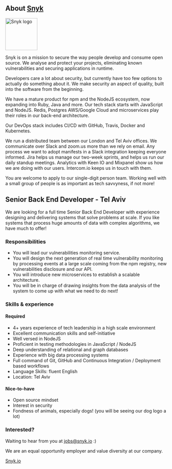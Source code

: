 ## About [Snyk](https://snyk.io)

<img src="https://snyk.io/images/snyk-dog.png" width="100" alt="Snyk logo" />

Snyk is on a mission to secure the way people develop and consume open source. We analyse and protect your projects, eliminating known vulnerabilities and securing applications in runtime.

Developers care a lot about security, but currently have too few options to actually do something about it. We make security an aspect of quality, built into the software from the beginning.

We have a mature product for npm and the NodeJS ecosystem, now expanding into Ruby, Java and more. Our tech stack starts with JavaScript and NodeJS. Redis, Postgres AWS/Google Cloud and microservices play their roles in our back-end architecture.

Our DevOps stack includes CI/CD with GitHub, Travis, Docker and Kubernetes.

We run a distributed team between our London and Tel Aviv offices. We communicate over Slack and zoom.us more than we rely on email. Any process we want to adopt manifests in a Slack integration keeping everyone informed. Jira helps us manage our two-week sprints, and helps us run our daily standup meetings. Analytics with Keen IO and Mixpanel show us how we are doing with our users. Intercom.io keeps us in touch with them.

You are welcome to apply to our single-digit person team. Working well with a small group of people is as important as tech savvyness, if not more!

## Senior Back End Developer - Tel Aviv

We are looking for a full time Senior Back End Developer with experience designing and delivering systems that solve problems at scale. If you like systems that process huge amounts of data with complex algorithms, we have much to offer!

### Responsibilities
- You will lead our vulnerabilities monitoring service.
- You will design the next generation of real time vulnerability monitoring by processing events at a large scale coming from the npm registry, new vulnerabilities disclosure and our API.
- You will introduce new microservices to establish a scalable architecture.
- You will be in charge of drawing insights from the data analysis of the system to come up with what we need to do next!

### Skills & experience

#### Required
- 4+ years experience of tech leadership in a high scale environment
- Excellent communication skills and self-initiative
- Well versed in NodeJS
- Proficient in testing methodologies in JavaScript / NodeJS
- Deep understanding of relational and graph databases
- Experience with big data processing systems
- Full command of Git, GitHub and Continuous Integration / Deployment based workflows
- Language Skills: fluent English
- Location: Tel Aviv

#### Nice-to-have
- Open source mindset
- Interest in security
- Fondness of animals, especially dogs! (you will be seeing our dog logo a lot)

### Interested?

Waiting to hear from you at jobs@snyk.io :)

We are an equal opportunity employer and value diversity at our company.

[Snyk.io](https://snyk.io)
